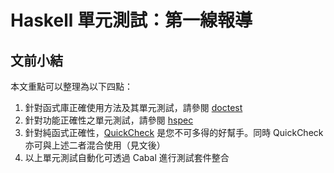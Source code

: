 # Haskell 單元測試：第一線報導

## 文前小結

本文重點可以整理為以下四點：

1. 針對函式庫正確使用方法及其單元測試，請參閱 [doctest](https://github.com/sol/doctest-haskell#readme)
2. 針對功能正確性之單元測試，請參閱 [hspec](http://hspec.github.com/)
3. 針對純函式正確性，[QuickCheck]() 是您不可多得的好幫手。同時 QuickCheck 亦可與上述二者混合使用（見文後）
4. 以上單元測試自動化可透過 Cabal 進行測試套件整合



